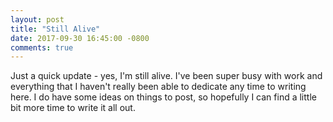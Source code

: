 ```yaml
---
layout: post
title: "Still Alive"
date: 2017-09-30 16:45:00 -0800
comments: true
---
```

Just a quick update - yes, I'm still alive. I've been super busy with work and everything that I haven't really been able to dedicate any time to writing here. I do have some ideas on things to post, so hopefully I can find a little bit more time to write it all out.
